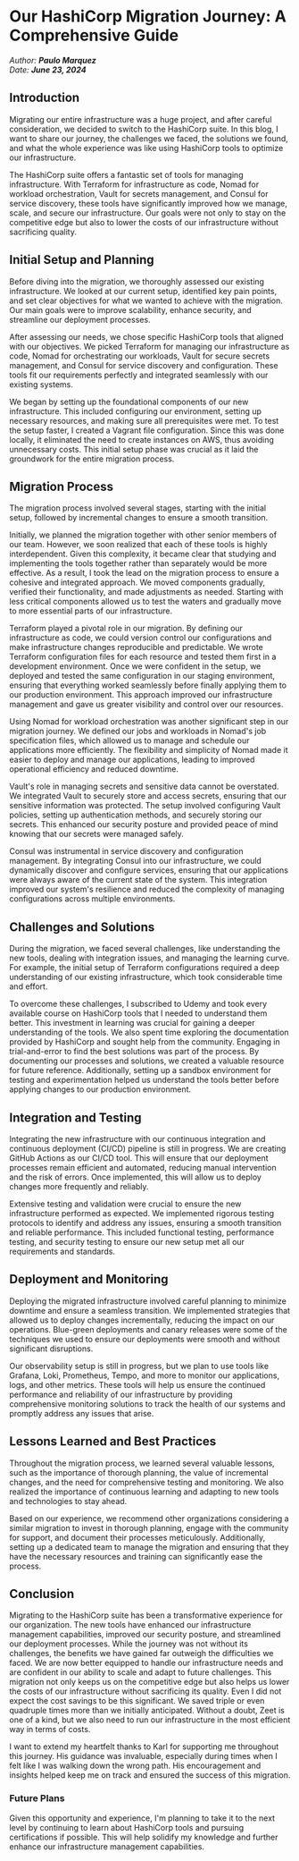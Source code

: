 # Our HashiCorp Migration Journey: A Comprehensive Guide

*Author: **Paulo Marquez***  
*Date: **June 23, 2024***

## Introduction

Migrating our entire infrastructure was a huge project, and after careful consideration, we decided to switch to the HashiCorp suite. In this blog, I want to share our journey, the challenges we faced, the solutions we found, and what the whole experience was like using HashiCorp tools to optimize our infrastructure.

The HashiCorp suite offers a fantastic set of tools for managing infrastructure. With Terraform for infrastructure as code, Nomad for workload orchestration, Vault for secrets management, and Consul for service discovery, these tools have significantly improved how we manage, scale, and secure our infrastructure. Our goals were not only to stay on the competitive edge but also to lower the costs of our infrastructure without sacrificing quality.

## Initial Setup and Planning

Before diving into the migration, we thoroughly assessed our existing infrastructure. We looked at our current setup, identified key pain points, and set clear objectives for what we wanted to achieve with the migration. Our main goals were to improve scalability, enhance security, and streamline our deployment processes.

After assessing our needs, we chose specific HashiCorp tools that aligned with our objectives. We picked Terraform for managing our infrastructure as code, Nomad for orchestrating our workloads, Vault for secure secrets management, and Consul for service discovery and configuration. These tools fit our requirements perfectly and integrated seamlessly with our existing systems.

We began by setting up the foundational components of our new infrastructure. This included configuring our environment, setting up necessary resources, and making sure all prerequisites were met. To test the setup faster, I created a Vagrant file configuration. Since this was done locally, it eliminated the need to create instances on AWS, thus avoiding unnecessary costs. This initial setup phase was crucial as it laid the groundwork for the entire migration process.

## Migration Process

The migration process involved several stages, starting with the initial setup, followed by incremental changes to ensure a smooth transition.

Initially, we planned the migration together with other senior members of our team. However, we soon realized that each of these tools is highly interdependent. Given this complexity, it became clear that studying and implementing the tools together rather than separately would be more effective. As a result, I took the lead on the migration process to ensure a cohesive and integrated approach. We moved components gradually, verified their functionality, and made adjustments as needed. Starting with less critical components allowed us to test the waters and gradually move to more essential parts of our infrastructure.

Terraform played a pivotal role in our migration. By defining our infrastructure as code, we could version control our configurations and make infrastructure changes reproducible and predictable. We wrote Terraform configuration files for each resource and tested them first in a development environment. Once we were confident in the setup, we deployed and tested the same configuration in our staging environment, ensuring that everything worked seamlessly before finally applying them to our production environment. This approach improved our infrastructure management and gave us greater visibility and control over our resources.

Using Nomad for workload orchestration was another significant step in our migration journey. We defined our jobs and workloads in Nomad's job specification files, which allowed us to manage and schedule our applications more efficiently. The flexibility and simplicity of Nomad made it easier to deploy and manage our applications, leading to improved operational efficiency and reduced downtime.

Vault's role in managing secrets and sensitive data cannot be overstated. We integrated Vault to securely store and access secrets, ensuring that our sensitive information was protected. The setup involved configuring Vault policies, setting up authentication methods, and securely storing our secrets. This enhanced our security posture and provided peace of mind knowing that our secrets were managed safely.

Consul was instrumental in service discovery and configuration management. By integrating Consul into our infrastructure, we could dynamically discover and configure services, ensuring that our applications were always aware of the current state of the system. This integration improved our system's resilience and reduced the complexity of managing configurations across multiple environments.

## Challenges and Solutions

During the migration, we faced several challenges, like understanding the new tools, dealing with integration issues, and managing the learning curve. For example, the initial setup of Terraform configurations required a deep understanding of our existing infrastructure, which took considerable time and effort.

To overcome these challenges, I subscribed to Udemy and took every available course on HashiCorp tools that I needed to understand them better. This investment in learning was crucial for gaining a deeper understanding of the tools. We also spent time exploring the documentation provided by HashiCorp and sought help from the community. Engaging in trial-and-error to find the best solutions was part of the process. By documenting our processes and solutions, we created a valuable resource for future reference. Additionally, setting up a sandbox environment for testing and experimentation helped us understand the tools better before applying changes to our production environment.

## Integration and Testing

Integrating the new infrastructure with our continuous integration and continuous deployment (CI/CD) pipeline is still in progress. We are creating GitHub Actions as our CI/CD tool. This will ensure that our deployment processes remain efficient and automated, reducing manual intervention and the risk of errors. Once implemented, this will allow us to deploy changes more frequently and reliably.

Extensive testing and validation were crucial to ensure the new infrastructure performed as expected. We implemented rigorous testing protocols to identify and address any issues, ensuring a smooth transition and reliable performance. This included functional testing, performance testing, and security testing to ensure our new setup met all our requirements and standards.

## Deployment and Monitoring

Deploying the migrated infrastructure involved careful planning to minimize downtime and ensure a seamless transition. We implemented strategies that allowed us to deploy changes incrementally, reducing the impact on our operations. Blue-green deployments and canary releases were some of the techniques we used to ensure our deployments were smooth and without significant disruptions.

Our observability setup is still in progress, but we plan to use tools like Grafana, Loki, Prometheus, Tempo, and more to monitor our applications, logs, and other metrics. These tools will help us ensure the continued performance and reliability of our infrastructure by providing comprehensive monitoring solutions to track the health of our systems and promptly address any issues that arise.

## Lessons Learned and Best Practices

Throughout the migration process, we learned several valuable lessons, such as the importance of thorough planning, the value of incremental changes, and the need for comprehensive testing and monitoring. We also realized the importance of continuous learning and adapting to new tools and technologies to stay ahead.

Based on our experience, we recommend other organizations considering a similar migration to invest in thorough planning, engage with the community for support, and document their processes meticulously. Additionally, setting up a dedicated team to manage the migration and ensuring that they have the necessary resources and training can significantly ease the process.

## Conclusion

Migrating to the HashiCorp suite has been a transformative experience for our organization. The new tools have enhanced our infrastructure management capabilities, improved our security posture, and streamlined our deployment processes. While the journey was not without its challenges, the benefits we have gained far outweigh the difficulties we faced. We are now better equipped to handle our infrastructure needs and are confident in our ability to scale and adapt to future challenges. This migration not only keeps us on the competitive edge but also helps us lower the costs of our infrastructure without sacrificing its quality. Even I did not expect the cost savings to be this significant. We saved triple or even quadruple times more than we initially anticipated. Without a doubt, Zeet is one of a kind, but we also need to run our infrastructure in the most efficient way in terms of costs.

I want to extend my heartfelt thanks to Karl for supporting me throughout this journey. His guidance was invaluable, especially during times when I felt like I was walking down the wrong path. His encouragement and insights helped keep me on track and ensured the success of this migration.

### Future Plans

Given this opportunity and experience, I'm planning to take it to the next level by continuing to learn about HashiCorp tools and pursuing certifications if possible. This will help solidify my knowledge and further enhance our infrastructure management capabilities.
